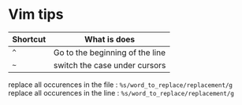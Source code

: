 # Vim tips

| Shortcut | What is does                                        |
|----------|-----------------------------------------------------|
| `^`      | Go to the beginning of the line                     |
| `~`      | switch the case under cursors                       |
replace all occurences in the file : `%s/word_to_replace/replacement/g`
replace all occurences in the line : `%s/word_to_replace/replacement/g`



